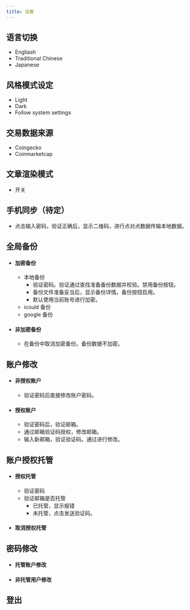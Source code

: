 ```yaml
---
title: 设置
---
```


## 语言切换

- Engliash
- Traditional Chinese
- Japanese

## 风格模式设定

- Light
- Dark
- Follow system settings

## 交易数据来源

- Coingecko
- Coinmarketcap

## 文章渲染模式

- 开关

## 手机同步（待定）

- 点击输入密码，验证正确后，显示二维码，进行点对点数据传输本地数据。

## 全局备份

- #### 加密备份

  - 本地备份
    - 验证密码。验证通过查找准备备份数据并校验。禁用备份按钮。
    - 备份文件准备妥当后，显示备份详情。备份按钮启用。
    - 默认使用当前账号进行加密。
  - icould 备份
  - google 备份

- #### 非加密备份

  - 在备份中取消加密备份。备份数据不加密。

## 账户修改

- #### 非授权账户

  - 验证密码后直接修改账户密码。

- #### 授权账户

  - 验证密码后，验证邮箱。
  - 通过邮箱验证码授权，修改邮箱。
  - 输入新邮箱，验证验证码。通过进行修改。

## 账户授权托管

- #### 授权托管

  - 验证密码
  - 验证邮箱是否托管
    - 已托管，显示报错
    - 未托管，点击发送验证码。

- #### 取消授权托管

## 密码修改

- #### 托管账户修改

- #### 非托管用户修改

## 登出

